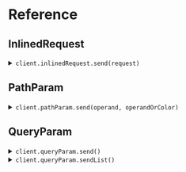 # Reference
## InlinedRequest
<details><summary><code>client.inlinedRequest.send(request)</code></summary>
<dl>
<dd>

#### 🔌 Usage

<dl>
<dd>

<dl>
<dd>

```java
client.inlinedRequest().send(
    SendEnumInlinedRequest
        .builder()
        .operand(Operand.GREATER_THAN)
        .operandOrColor(
            ColorOrOperand.ofColor(Color.RED)
        )
        .build()
);
```
</dd>
</dl>
</dd>
</dl>

#### ⚙️ Parameters

<dl>
<dd>

<dl>
<dd>

**operand:** `Operand` 
    
</dd>
</dl>

<dl>
<dd>

**maybeOperand:** `Optional<Operand>` 
    
</dd>
</dl>

<dl>
<dd>

**operandOrColor:** `ColorOrOperand` 
    
</dd>
</dl>

<dl>
<dd>

**maybeOperandOrColor:** `Optional<ColorOrOperand>` 
    
</dd>
</dl>
</dd>
</dl>


</dd>
</dl>
</details>

## PathParam
<details><summary><code>client.pathParam.send(operand, operandOrColor)</code></summary>
<dl>
<dd>

#### 🔌 Usage

<dl>
<dd>

<dl>
<dd>

```java
client.pathParam().send(
    Operand.GREATER_THAN,
    ColorOrOperand.ofColor(Color.RED)
);
```
</dd>
</dl>
</dd>
</dl>

#### ⚙️ Parameters

<dl>
<dd>

<dl>
<dd>

**operand:** `Operand` 
    
</dd>
</dl>

<dl>
<dd>

**operandOrColor:** `ColorOrOperand` 
    
</dd>
</dl>
</dd>
</dl>


</dd>
</dl>
</details>

## QueryParam
<details><summary><code>client.queryParam.send()</code></summary>
<dl>
<dd>

#### 🔌 Usage

<dl>
<dd>

<dl>
<dd>

```java
client.queryParam().send(
    SendEnumAsQueryParamRequest
        .builder()
        .operand(Operand.GREATER_THAN)
        .operandOrColor(
            ColorOrOperand.ofColor(Color.RED)
        )
        .build()
);
```
</dd>
</dl>
</dd>
</dl>

#### ⚙️ Parameters

<dl>
<dd>

<dl>
<dd>

**operand:** `Operand` 
    
</dd>
</dl>

<dl>
<dd>

**maybeOperand:** `Optional<Operand>` 
    
</dd>
</dl>

<dl>
<dd>

**operandOrColor:** `ColorOrOperand` 
    
</dd>
</dl>

<dl>
<dd>

**maybeOperandOrColor:** `Optional<ColorOrOperand>` 
    
</dd>
</dl>
</dd>
</dl>


</dd>
</dl>
</details>

<details><summary><code>client.queryParam.sendList()</code></summary>
<dl>
<dd>

#### 🔌 Usage

<dl>
<dd>

<dl>
<dd>

```java
client.queryParam().sendList(
    SendEnumListAsQueryParamRequest
        .builder()
        .operand(
            new ArrayList<Operand>(
                Arrays.asList(Operand.GREATER_THAN)
            )
        )
        .maybeOperand(
            new ArrayList<Optional<Operand>>(
                Arrays.asList(Operand.GREATER_THAN)
            )
        )
        .operandOrColor(
            new ArrayList<ColorOrOperand>(
                Arrays.asList(
                    ColorOrOperand.ofColor(Color.RED)
                )
            )
        )
        .maybeOperandOrColor(
            new ArrayList<Optional<ColorOrOperand>>(
                Arrays.asList(
                    ColorOrOperand.ofColor(Color.RED)
                )
            )
        )
        .build()
);
```
</dd>
</dl>
</dd>
</dl>

#### ⚙️ Parameters

<dl>
<dd>

<dl>
<dd>

**operand:** `Operand` 
    
</dd>
</dl>

<dl>
<dd>

**maybeOperand:** `Optional<Operand>` 
    
</dd>
</dl>

<dl>
<dd>

**operandOrColor:** `ColorOrOperand` 
    
</dd>
</dl>

<dl>
<dd>

**maybeOperandOrColor:** `Optional<ColorOrOperand>` 
    
</dd>
</dl>
</dd>
</dl>


</dd>
</dl>
</details>
